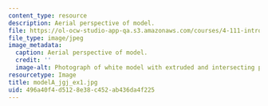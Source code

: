 ```yaml
---
content_type: resource
description: Aerial perspective of model.
file: https://ol-ocw-studio-app-qa.s3.amazonaws.com/courses/4-111-introduction-to-architecture-environmental-design-spring-2014/496a40f4d5128e38c452ab436da4f225_modelA_jgj_ex1.jpg
file_type: image/jpeg
image_metadata:
  caption: Aerial perspective of model.
  credit: ''
  image-alt: Photograph of white model with extruded and intersecting planes.
resourcetype: Image
title: modelA_jgj_ex1.jpg
uid: 496a40f4-d512-8e38-c452-ab436da4f225
---
```

